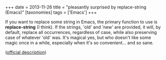 +++
date = 2013-11-26
title = "pleasantly surprised by replace-string (Emacs)"
[taxonomies]
tags = ['Emacs']
+++

If you want to replace some string in Emacs, the primary function to use
is **replace-string** (I think). If the strings, 'old' and 'new' are
provided, it will, by default, replace all occurrences, regardless of
case, while also preserving case of whatever 'old' was. It's magical
yes, but who doesn't like some magic once in a while, especially when
it's so convenient... and so sane.

([official description])

  [official description]: http://www.gnu.org/software/emacs/manual/html_node/emacs/Replacement-and-Case.html#Replacement-and-Case
